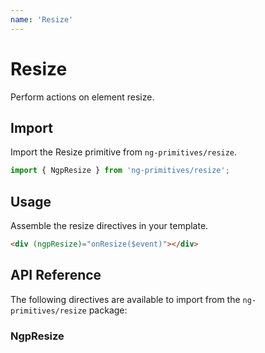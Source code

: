 ```yaml
---
name: 'Resize'
---
```


# Resize

Perform actions on element resize.

<docs-example name="resize"></docs-example>

## Import

Import the Resize primitive from `ng-primitives/resize`.

```ts
import { NgpResize } from 'ng-primitives/resize';
```

## Usage

Assemble the resize directives in your template.

```html
<div (ngpResize)="onResize($event)"></div>
```

## API Reference

The following directives are available to import from the `ng-primitives/resize` package:

### NgpResize

<api-docs name="NgpResize"></api-docs>
